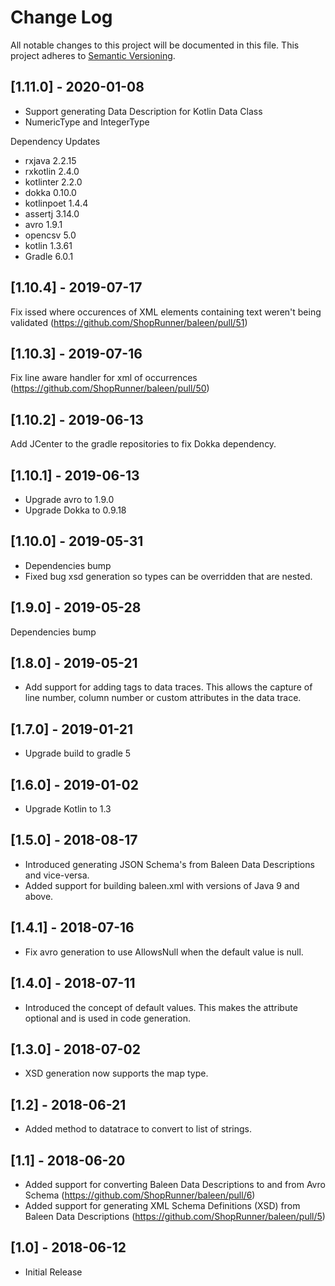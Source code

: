 # Change Log

All notable changes to this project will be documented in this file.
This project adheres to [Semantic Versioning](http://semver.org/).

## [1.11.0] - 2020-01-08

- Support generating Data Description for Kotlin Data Class
- NumericType and IntegerType

Dependency Updates
- rxjava 2.2.15
- rxkotlin 2.4.0
- kotlinter 2.2.0
- dokka 0.10.0
- kotlinpoet 1.4.4
- assertj 3.14.0
- avro 1.9.1
- opencsv 5.0
- kotlin 1.3.61
- Gradle 6.0.1


## [1.10.4] - 2019-07-17

Fix issed where occurences of XML elements containing text weren't being validated (https://github.com/ShopRunner/baleen/pull/51)

## [1.10.3] - 2019-07-16

Fix line aware handler for xml of occurrences (https://github.com/ShopRunner/baleen/pull/50)

## [1.10.2] - 2019-06-13

Add JCenter to the gradle repositories to fix Dokka dependency.

## [1.10.1] - 2019-06-13

* Upgrade avro to 1.9.0
* Upgrade Dokka to 0.9.18

## [1.10.0] - 2019-05-31

* Dependencies bump
* Fixed bug xsd generation so types can be overridden that are nested.

## [1.9.0] - 2019-05-28

Dependencies bump

## [1.8.0] - 2019-05-21

* Add support for adding tags to data traces.  This allows the capture of line number, column number or custom attributes in the data trace.

## [1.7.0] - 2019-01-21

* Upgrade build to gradle 5

## [1.6.0] - 2019-01-02

* Upgrade Kotlin to 1.3

## [1.5.0] - 2018-08-17

* Introduced generating JSON Schema's from Baleen Data Descriptions and vice-versa.
* Added support for building baleen.xml with versions of Java 9 and above.

## [1.4.1] - 2018-07-16

* Fix avro generation to use AllowsNull when the default value is null.

## [1.4.0] - 2018-07-11

* Introduced the concept of default values.  This makes the attribute optional and is used in code generation.

## [1.3.0] - 2018-07-02

* XSD generation now supports the map type.

## [1.2] - 2018-06-21

* Added method to datatrace to convert to list of strings.

## [1.1] - 2018-06-20

* Added support for converting Baleen Data Descriptions to and from Avro Schema (https://github.com/ShopRunner/baleen/pull/6)
* Added support for generating XML Schema Definitions (XSD) from Baleen Data Descriptions (https://github.com/ShopRunner/baleen/pull/5)

## [1.0] - 2018-06-12

* Initial Release
